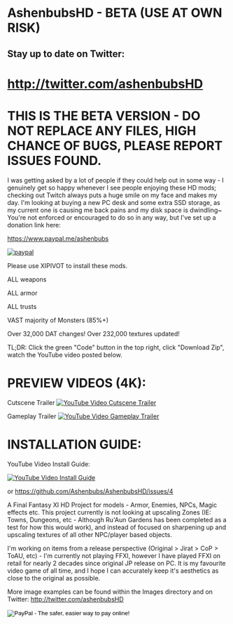 # AshenbubsHD - BETA (USE AT OWN RISK)
## Stay up to date on Twitter:
# http://twitter.com/ashenbubsHD

# THIS IS THE BETA VERSION - DO NOT REPLACE ANY FILES, HIGH CHANCE OF BUGS, PLEASE REPORT ISSUES FOUND.

I was getting asked by a lot of people if they could help out in some way - I genuinely get so happy whenever I see people enjoying these HD mods; checking out Twitch always puts a huge smile on my face and makes my day.  I'm looking at buying a new PC desk and some extra SSD storage, as my current one is causing me back pains and my disk space is dwindling~ You're not enforced or encouraged to do so in any way, but I've set up a donation link here:

https://www.paypal.me/ashenbubs

[![paypal](https://www.paypalobjects.com/en_US/i/btn/btn_donateCC_LG.gif)](https://www.paypal.me/ashenbubs)

Please use XIPIVOT to install these mods.

ALL weapons

ALL armor

ALL trusts

VAST majority of Monsters (85%+)

Over 32,000 DAT changes! Over 232,000 textures updated!

TL;DR:  Click the green "Code" button in the top right, click "Download Zip", watch the YouTube video posted below.

# PREVIEW VIDEOS (4K):
Cutscene Trailer
[![YouTube Video Cutscene Trailer](http://i3.ytimg.com/vi/mKBaFDiS1mU/maxresdefault.jpg)](https://youtu.be/mKBaFDiS1mU?t=47)

Gameplay Trailer
[![YouTube Video Gameplay Trailer](http://i3.ytimg.com/vi/g58un02xYoY/maxresdefault.jpg)](https://www.youtube.com/watch?v=g58un02xYoY&ab_channel=Ashenbubs)

# INSTALLATION GUIDE:
YouTube Video Install Guide:

[![YouTube Video Install Guide](https://img.youtube.com/vi/D5pzsZzbhns/0.jpg)](https://www.youtube.com/watch?v=D5pzsZzbhns)

or
https://github.com/Ashenbubs/AshenbubsHD/issues/4

A Final Fantasy XI HD Project for models - Armor, Enemies, NPCs, Magic effects etc.  This project currently is not looking at upscaling Zones (IE: Towns, Dungeons, etc - Although Ru'Aun Gardens has been completed as a test for how this would work), and instead of focused on sharpening up and upscaling textures of all other NPC/player based objects.

I'm working on items from a release perspective (Original > Jirat > CoP > ToAU, etc) - I'm currently not playing FFXI, however I have played FFXI on retail for nearly 2 decades since original JP release on PC.  It is my favourite video game of all time, and I hope I can accurately keep it's aesthetics as close to the original as possible.


More image examples can be found within the Images directory and on Twitter:
http://twitter.com/ashenbubsHD
<form action="https://www.paypal.me/ashenbubs" method="post" target="_top">
<input type="hidden" name="cmd" value="_s-xclick">
<input type="hidden" name="hosted_button_id" value="RGQ8NSYPA59FL">
<input type="image" src="https://www.paypalobjects.com/en_US/i/btn/btn_donateCC_LG.gif" border="0" name="submit" alt="PayPal - The safer, easier way to pay online!">
<img alt="" border="0" src="https://www.paypalobjects.com/pt_BR/i/scr/pixel.gif" width="1" height="1">
</form>
